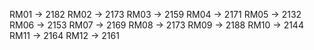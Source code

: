 RM01 -> 2182
RM02 -> 2173
RM03 -> 2159
RM04 -> 2171
RM05 -> 2132
RM06 -> 2153
RM07 -> 2169
RM08 -> 2173
RM09 -> 2188
RM10 -> 2144
RM11 -> 2164
RM12 -> 2161
